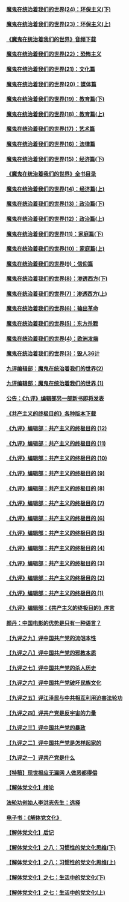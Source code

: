 #### [魔鬼在统治着我们的世界(24)：环保主义(下)](../pages/nsc422/n10695307.md?t=10081832) 

#### [魔鬼在统治着我们的世界(23)：环保主义(上)](../pages/nsc422/n10688613.md?t=10081832) 

#### [《魔鬼在统治着我们的世界》音频下载](../pages/nsc422/n10635553.md?t=10081832) 

#### [魔鬼在统治着我们的世界(22)：恐怖主义](../pages/nsc422/n10614727.md?t=10081832) 

#### [魔鬼在统治着我们的世界(21)：文化篇](../pages/nsc422/n10597706.md?t=10081832) 

#### [魔鬼在统治着我们的世界(20)：媒体篇](../pages/nsc422/n10586579.md?t=10081832) 

#### [魔鬼在统治着我们的世界(19)：教育篇(下)](../pages/nsc422/n10564808.md?t=10081832) 

#### [魔鬼在统治着我们的世界(18)：教育篇(上)](../pages/nsc422/n10526970.md?t=10081832) 

#### [魔鬼在统治着我们的世界(17)：艺术篇](../pages/nsc422/n10499093.md?t=10081832) 

#### [魔鬼在统治着我们的世界(16)：法律篇](../pages/nsc422/n10485969.md?t=10081832) 

#### [魔鬼在统治着我们的世界(15)：经济篇(下)](../pages/nsc422/n10469975.md?t=10081832) 

#### [《魔鬼在统治着我们的世界》全书目录](../pages/nsc422/n10464261.md?t=10081832) 

#### [魔鬼在统治着我们的世界(14)：经济篇(上)](../pages/nsc422/n10457370.md?t=10081832) 

#### [魔鬼在统治着我们的世界(13)：政治篇(下)](../pages/nsc422/n10448270.md?t=10081832) 

#### [魔鬼在统治着我们的世界(12)：政治篇(上)](../pages/nsc422/n10444576.md?t=10081832) 

#### [魔鬼在统治着我们的世界(11)：家庭篇(下)](../pages/nsc422/n10440961.md?t=10081832) 

#### [魔鬼在统治着我们的世界(10)：家庭篇(上)](../pages/nsc422/n10435448.md?t=10081832) 

#### [魔鬼在统治着我们的世界(9)：信仰篇](../pages/nsc422/n10432159.md?t=10081832) 

#### [魔鬼在统治着我们的世界(8)：渗透西方(下)](../pages/nsc422/n10429603.md?t=10081832) 

#### [魔鬼在统治着我们的世界(7)：渗透西方(上)](../pages/nsc422/n10426013.md?t=10081832) 

#### [魔鬼在统治着我们的世界(6)：输出革命](../pages/nsc422/n10421536.md?t=10081832) 

#### [魔鬼在统治着我们的世界(5)：东方杀戮](../pages/nsc422/n10417707.md?t=10081832) 

#### [魔鬼在统治着我们的世界(4)：欧洲发端](../pages/nsc422/n10414890.md?t=10081832) 

#### [魔鬼在统治着我们的世界(3)：毁人36计](../pages/nsc422/n10411583.md?t=10081832) 

#### [九评编辑部：魔鬼在统治着我们的世界(2)](../pages/nsc422/n10410036.md?t=10081832) 

#### [九评编辑部：魔鬼在统治着我们的世界 (1)](../pages/nsc422/n10406825.md?t=10081832) 

#### [公告：《九评》编辑部另一部新书即将发表](../pages/nsc422/n10405104.md?t=10081832) 

#### [《共产主义的终极目的》各种版本下载](../pages/nsc422/n10022138.md?t=10081832) 

#### [《九评》编辑部：共产主义的终极目的 (12)](../pages/nsc422/n9933272.md?t=10081832) 

#### [《九评》编辑部：共产主义的终极目的 (11)](../pages/nsc422/n9924973.md?t=10081832) 

#### [《九评》编辑部：共产主义的终极目的 (10)](../pages/nsc422/n9920883.md?t=10081832) 

#### [《九评》编辑部：共产主义的终极目的 (9)](../pages/nsc422/n9916363.md?t=10081832) 

#### [《九评》编辑部：共产主义的终极目的 (8)](../pages/nsc422/n9912488.md?t=10081832) 

#### [《九评》编辑部：共产主义的终极目的 (7)](../pages/nsc422/n9901176.md?t=10081832) 

#### [《九评》编辑部：共产主义的终极目的 (6)](../pages/nsc422/n9899359.md?t=10081832) 

#### [《九评》编辑部：共产主义的终极目的 (5)](../pages/nsc422/n9893174.md?t=10081832) 

#### [《九评》编辑部：共产主义的终极目的 (4)](../pages/nsc422/n9891246.md?t=10081832) 

#### [《九评》编辑部：共产主义的终极目的 (3)](../pages/nsc422/n9879879.md?t=10081832) 

#### [《九评》编辑部：共产主义的终极目的 (2)](../pages/nsc422/n9876205.md?t=10081832) 

#### [《九评》编辑部：共产主义的终极目的 (1)](../pages/nsc422/n9865857.md?t=10081832) 

#### [《九评》编辑部：《共产主义的终极目的》序言](../pages/nsc422/n9862666.md?t=10081832) 

#### [颜丹：中国电影的优势是只有一种语言？](../pages/nsc422/n9583062.md?t=10081832) 

#### [【九评之九】评中国共产党的流氓本性](../pages/nsc422/n737542.md?t=10081832) 

#### [【九评之八】评中国共产党的邪教本质](../pages/nsc422/n735942.md?t=10081832) 

#### [【九评之七】评中国共产党的杀人历史](../pages/nsc422/n733806.md?t=10081832) 

#### [【九评之六】评中国共产党破坏民族文化](../pages/nsc422/n731667.md?t=10081832) 

#### [【九评之五】评江泽民与中共相互利用迫害法轮功](../pages/nsc422/n730058.md?t=10081832) 

#### [【九评之四】评共产党是反宇宙的力量](../pages/nsc422/n727814.md?t=10081832) 

#### [【九评之三】评中国共产党的暴政](../pages/nsc422/n725597.md?t=10081832) 

#### [【九评之二】评中国共产党是怎样起家的](../pages/nsc422/n723946.md?t=10081832) 

#### [【九评之一】评共产党是什么](../pages/nsc422/n722529.md?t=10081832) 

#### [【特稿】现世报应无漏网 人做恶都得偿](../pages/nsc422/n4215167.md?t=10081832) 

#### [【解体党文化】绪论](../pages/nsc422/n1449356.md?t=10081832) 

#### [法轮功创始人李洪志先生：选择](../pages/nsc422/n3580738.md?t=10081832) 

#### [电子书：《解体党文化》](../pages/nsc422/n1573484.md?t=10081832) 

#### [【解体党文化】后记](../pages/nsc422/n1531999.md?t=10081832) 

#### [【解体党文化】之八：习惯性的党文化思维(下)](../pages/nsc422/n1526477.md?t=10081832) 

#### [【解体党文化】之八：习惯性的党文化思维(上)](../pages/nsc422/n1520631.md?t=10081832) 

#### [【解体党文化】之七：生活中的党文化(下)](../pages/nsc422/n1513446.md?t=10081832) 

#### [【解体党文化】之七：生活中的党文化(上)](../pages/nsc422/n1509358.md?t=10081832) 

